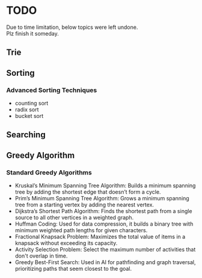 # TODO
Due to time limitation, below topics were left undone.  
Plz finish it someday.

## Trie

## Sorting
### Advanced Sorting Techniques
- counting sort
- radix sort
- bucket sort

## Searching

## Greedy Algorithm
### Standard Greedy Algorithms
- Kruskal’s Minimum Spanning Tree Algorithm: Builds a minimum spanning tree by adding the shortest edge that doesn’t form a cycle.
- Prim’s Minimum Spanning Tree Algorithm: Grows a minimum spanning tree from a starting vertex by adding the nearest vertex.
- Dijkstra’s Shortest Path Algorithm: Finds the shortest path from a single source to all other vertices in a weighted graph.
- Huffman Coding: Used for data compression, it builds a binary tree with minimum weighted path lengths for given characters.
- Fractional Knapsack Problem: Maximizes the total value of items in a knapsack without exceeding its capacity.
- Activity Selection Problem: Select the maximum number of activities that don't overlap in time.
- Greedy Best-First Search: Used in AI for pathfinding and graph traversal, prioritizing paths that seem closest to the goal.
